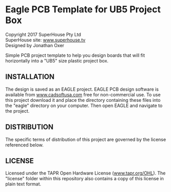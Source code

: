 Eagle PCB Template for UB5 Project Box
=======================================
Copyright 2017 SuperHouse Pty Ltd  
SuperHouse site:  www.superhouse.tv  
Designed by Jonathan Oxer

Simple PCB project template to help you design boards that will fit
horizontally into a "UB5" size plastic project box.


INSTALLATION
------------
The design is saved as an EAGLE project. EAGLE PCB design software is
available from www.cadsoftusa.com free for non-commercial use. To use
this project download it and place the directory containing these files
into the "eagle" directory on your computer. Then open EAGLE and
navigate to the project.


DISTRIBUTION
------------
The specific terms of distribution of this project are governed by the
license referenced below.


LICENSE
-------
Licensed under the TAPR Open Hardware License (www.tapr.org/OHL).
The "license" folder within this repository also contains a copy of
this license in plain text format.
